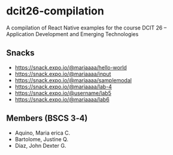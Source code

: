 # dcit26‐compilation
A compilation of React Native examples for the course DCIT 26 – Application Development and
Emerging Technologies

## Snacks
* https://snack.expo.io/@mariaaaa/hello-world
* https://snack.expo.io/@mariaaaa/input
* https://snack.expo.io/@mariaaaa/samplemodal
* https://snack.expo.io/@mariaaaa/lab-4
* https://snack.expo.io/@username/lab5
* https://snack.expo.io/@mariaaaa/lab6

## Members (BSCS 3‐4)
* Aquino, Maria erica C.
* Bartolome, Justine Q.
* Diaz, John Dexter G.
